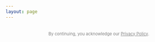 ```yaml
---
layout: page
---
```


<!-- Basic Styling -->
<style>
  #firebaseui-auth-container,
  #paywall-section,
  #premium-content {
    display: none;
    margin: 40px auto;
    max-width: 400px;
    font-family: -apple-system, BlinkMacSystemFont, "Segoe UI", Roboto, "Helvetica Neue", Arial, sans-serif;
    text-align: center;
  }

  #subscribe-button {
    padding: 14px 24px;
    border-radius: 10px;
    border: none;
    background-color: black;
    color: white;
    font-size: 16px;
    cursor: pointer;
    transition: background-color 0.3s ease;
    width: 100%;
  }

  #subscribe-button:hover {
    background-color: tomato;
  }
</style>

<!-- Firebase UI Container -->
<div id="firebaseui-auth-container"></div>

<!-- Paywall -->
<div id="paywall-section">
  <p>You're logged in. Unlock premium content for £19/month.</p>
  <button id="subscribe-button">Subscribe Now</button>
</div>

<!-- Premium Content -->
<div id="premium-content">
  <h3>Premium Content</h3>
  <p>This is your exclusive members-only content.</p>
</div>

<!-- FirebaseUI and Stripe -->
<link rel="stylesheet" href="https://www.gstatic.com/firebasejs/ui/6.0.2/firebase-ui-auth.css" />
<script src="https://js.stripe.com/v3/"></script>
<script src="https://www.gstatic.com/firebasejs/ui/6.0.2/firebase-ui-auth.js"></script>

<!-- Main Script -->
<script type="module">
  import { initializeApp } from "https://www.gstatic.com/firebasejs/10.8.1/firebase-app.js";
  import { getAuth, onAuthStateChanged } from "https://www.gstatic.com/firebasejs/10.8.1/firebase-auth.js";
  import { getFirestore, doc, getDoc } from "https://www.gstatic.com/firebasejs/10.8.1/firebase-firestore.js";
  import { getFunctions, httpsCallable } from "https://www.gstatic.com/firebasejs/10.8.1/firebase-functions.js";

  // Firebase config
  const firebaseConfig = {
    apiKey: "AIzaSyDLRxkrPfPbskX2kyNgNMk4MDg-5volGTI",
    authDomain: "ellisjalia-db.firebaseapp.com",
    projectId: "ellisjalia-db",
    storageBucket: "ellisjalia-db.firebasestorage.app",
    messagingSenderId: "269108432993",
    appId: "1:269108432993:web:93262054eb937faf789a20",
    measurementId: "G-NYXXY0PL56"
  };

  // Init Firebase
  const app = initializeApp(firebaseConfig);
  const auth = getAuth(app);
  const db = getFirestore(app);
  const functions = getFunctions(app, "europe-west2");
  const stripe = Stripe("pk_live_51QNBnKEEjZULKoNrdlW6uTVgvy0T3pss5P07c1vFtEhLIncQtHLXcRAoT7Nea2PfdfrK3hmd1YwHE9dK1aentQdf00BB9B0YGC");

  // UI Elements
  const uiContainer = document.getElementById("firebaseui-auth-container");
  const paywallSection = document.getElementById("paywall-section");
  const premiumContent = document.getElementById("premium-content");
  const subscribeBtn = document.getElementById("subscribe-button");

  // Init FirebaseUI
  const ui = new firebaseui.auth.AuthUI(auth);
  ui.start("#firebaseui-auth-container", {
    signInSuccessUrl: window.location.href,
    signInOptions: [firebaseui.auth.EmailAuthProvider.PROVIDER_ID],
    credentialHelper: firebaseui.auth.CredentialHelper.NONE
  });

  // Check payment
  async function hasPaid(uid) {
    try {
      const snap = await getDoc(doc(db, "users", uid));
      return snap.exists() && snap.data().status === "active";
    } catch (e) {
      console.error("❌ Firestore error:", e);
      return false;
    }
  }

  // Auth state changes
  onAuthStateChanged(auth, async (user) => {
    console.log("👤 Auth state:", user);
    if (user) {
      uiContainer.style.display = "none";
      const paid = await hasPaid(user.uid);
      paywallSection.style.display = paid ? "none" : "block";
      premiumContent.style.display = paid ? "block" : "none";
    } else {
      uiContainer.style.display = "block";
      paywallSection.style.display = "none";
      premiumContent.style.display = "none";
    }
  });

  // Stripe Checkout
  subscribeBtn?.addEventListener("click", async () => {
    console.log("🛒 Subscribe clicked");
    if (!auth.currentUser) {
      alert("Please log in first.");
      return;
    }

    subscribeBtn.disabled = true;
    try {
      const createCheckout = httpsCallable(functions, "createCheckoutSession");
      const { data } = await createCheckout({
        successUrl: window.location.origin + "/newsletter?success=true",
        cancelUrl: window.location.origin + "/newsletter?canceled=true"
      });

      if (data?.url) {
        window.open(data.url, "_blank");
      } else {
        alert("Could not start checkout session.");
      }
    } catch (err) {
      console.error("Checkout error:", err);
      alert("Checkout failed: " + err.message);
    } finally {
      subscribeBtn.disabled = false;
    }
  });
</script>

<p style="font-size:0.7rem;color:grey;text-align:center;margin-top:30px;">
  By continuing, you acknowledge our <a href="https://ellisjalia.com/privacy-policy/" style="color:grey;">Privacy Policy</a>.
</p>
